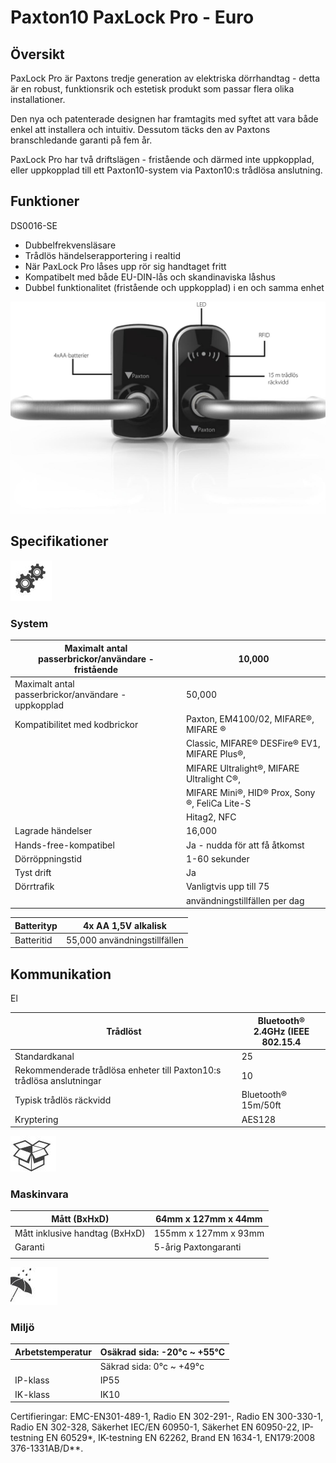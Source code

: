 # Paxton10 PaxLock Pro - Euro

## Översikt

PaxLock Pro är Paxtons tredje generation av elektriska dörrhandtag - detta är en robust, funktionsrik och estetisk produkt som passar flera olika installationer.

Den nya och patenterade designen har framtagits med syftet att vara både enkel att installera och intuitiv. Dessutom täcks den av Paxtons branschledande garanti på fem år.

PaxLock Pro har två driftslägen - fristående och därmed inte uppkopplad, eller uppkopplad till ett Paxton10-system via Paxton10:s trådlösa anslutning.

## Funktioner

DS0016-SE

- Dubbelfrekvensläsare
- Trådlös händelserapportering i realtid
- När PaxLock Pro låses upp rör sig handtaget fritt
- Kompatibelt med både EU-DIN-lås och skandinaviska låshus
- Dubbel funktionalitet (fristående och uppkopplad) i en och samma enhet

![](_page_0_Picture_12.jpeg)

## Specifikationer

![](_page_1_Picture_2.jpeg)

### System

| Maximalt antal passerbrickor/användare - fristående | 10,000                                         |
|-----------------------------------------------------|------------------------------------------------|
| Maximalt antal passerbrickor/användare - uppkopplad | 50,000                                         |
| Kompatibilitet med kodbrickor                       | Paxton, EM4100/02, MIFARE®, MIFARE ®           |
|                                                     | Classic, MIFARE® DESFire® EV1, MIFARE Plus®,   |
|                                                     | MIFARE Ultralight®, MIFARE Ultralight C®,      |
|                                                     | MIFARE Mini®, HID® Prox, Sony ®, FeliCa Lite-S |
|                                                     | Hitag2, NFC                                    |
| Lagrade händelser                                   | 16,000                                         |
| Hands-free-kompatibel                               | Ja - nudda för att få åtkomst                  |
| Dörröppningstid                                     | 1-60 sekunder                                  |
| Tyst drift                                          | Ja                                             |
| Dörrtrafik                                          | Vanligtvis upp till 75                         |
|                                                     | användningstillfällen per dag                  |

| Batterityp | 4x AA 1,5V alkalisk          |
|------------|------------------------------|
| Batteritid | 55,000 användningstillfällen |

## Kommunikation

El

| Trådlöst                                                              | Bluetooth®<br>2.4GHz (IEEE 802.15.4 |
|-----------------------------------------------------------------------|-------------------------------------|
| Standardkanal                                                         | 25                                  |
| Rekommenderade trådlösa enheter till Paxton10:s trådlösa anslutningar | 10                                  |
| Typisk trådlös räckvidd                                               | Bluetooth®<br>15m/50ft              |
| Kryptering                                                            | AES128                              |

![](_page_1_Picture_9.jpeg)

### Maskinvara

| Mått (BxHxD)                   | 64mm x 127mm x 44mm  |
|--------------------------------|----------------------|
| Mått inklusive handtag (BxHxD) | 155mm x 127mm x 93mm |
| Garanti                        | 5-årig Paxtongaranti |
|                                |                      |

![](_page_1_Picture_12.jpeg)

### Miljö

| Arbetstemperatur | Osäkrad sida: -20°c ~ +55°C |
|------------------|-----------------------------|
|                  | Säkrad sida: 0°c ~ +49°c    |
| IP-klass         | IP55                        |
| IK-klass         | IK10                        |

Certifieringar: EMC-EN301-489-1, Radio EN 302-291-, Radio EN 300-330-1, Radio EN 302-328, Säkerhet IEC/EN 60950-1, Säkerhet EN 60950-22, IP-testning EN 60529*, IK-testning EN 62262, Brand EN 1634-1, EN179:2008 376-1331AB/D**.